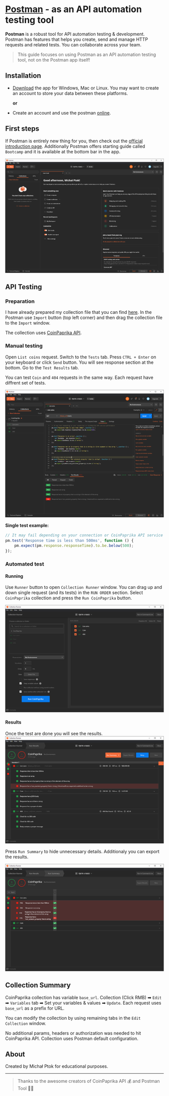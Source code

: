 # [Postman](https://www.postman.com/) - as an API automation testing tool

**Postman** is a robust tool for API automation testing & development. Postman has features that helps you create, send and manage HTTP requests and related tests. You can collaborate across your team.

> This guide focuses on using Postman as an API automation testing tool, not on the Postman app itself!

## Installation

- [Download](https://www.postman.com/downloads/) the app for Windows, Mac or Linux. You may want to create an account to store your data between these platforms.

    **or**

- Create an account and use the postman [online](https://identity.getpostman.com/signup).

## First steps

If Postman is entirely new thing for you, then check out the [official introduction page](https://learning.postman.com/docs/getting-started/introduction/). Additionally Postman offers starting guide called `Bootcamp` and it is available at the bottom bar in the app.

![Home screen](./images/pstmn_001.png)

## API Testing

### Preparation

I have already prepared my collection file that you can find [here](./TAU_s16665_005_Postman/collections/CoinPaprika.postman_collection.json). In the Postman use `Import` button (top left corner) and then drag the collection file to the `Import` window.

The collection uses [CoinPaprika API](https://api.coinpaprika.com).

### Manual testing

Open `List coins` request. Switch to the `Tests` tab. Press `CTRL + Enter` on your keyboard or click `Send` button. You will see response section at the bottom. Go to the `Test Results` tab.

You can test `Coin` and `404` requests in the same way. Each request have diffrent set of tests.

![Request testing](./images/pstmn_002.png)

**Single test example:**

```javascript
// It may fail depending on your connection or CoinPaprika API service performance
pm.test('Response time is less than 500ms', function () {
    pm.expect(pm.response.responseTime).to.be.below(500);
});
```

### Automated test

#### Running

Use `Runner` button to open `Collection Runner` window. You can drag up and down single request (and its tests) in the `RUN ORDER` section. Select `CoinPaprika` collection and press the `Run CoinPaprika` button.

![Runner](./images/pstmn_003.png)

#### Results

Once the test are done you will see the results.
![Results](./images/pstmn_004.png)

Press `Run Summary` to hide unnecessary details. Additionaly you can export the results.

![Results](./images/pstmn_005.png)

## Collection Summary

CoinPaprika collection has variable `base_url`. Collection (Click RMB) ➡ `Edit` ➡ `Variables` tab ➡ Set your variables & values ➡ `Update`.
Each request uses `base_url` as a prefix for URL.

You can modify the collection by using remaining tabs in the `Edit Collection` window.

No additional params, headers or authorization was needed to hit CoinPaprika API. Collection uses Postman default configuration.

## About

Created by Michał Ptok for educational purposes.

---

> Thanks to the awesome creators of CoinPaprika API 💰 and Postman Tool 📨📩
